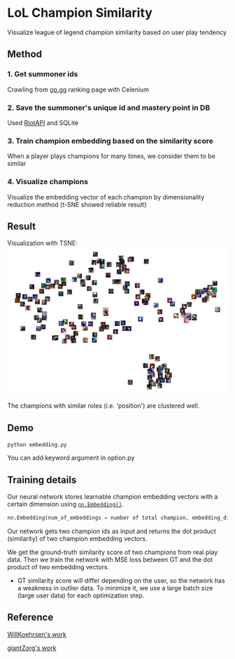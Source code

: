 # LoL Champion Similarity

Visualize league of legend champion similarity based on user play tendency

## Method
### 1. Get summoner ids

Crawling from [op.gg](https://op.gg/leaderboards/tier/) ranking page with Celenium

### 2. Save the summoner's unique id and mastery point in DB

Used [RiotAPI](https://developer.riotgames.com/apis/) and SQLite

### 3. Train champion embedding based on the similarity score

When a player plays champions for many times, we consider them to be similar

### 4. Visualize champions

Visualize the embedding vector of each champion by dimensionality reduction method (t-SNE showed reliable result)

## Result

Visualization with TSNE:
![champion_clustering_tsnr_kr](./results/champion_clustering_tsne_KR_master.png)

The champions with similar roles (i.e. 'position') are clustered well.

## Demo

```
python embedding.py
```
You can add keyword argument in option.py

## Training details

Our neural network stores learnable champion embedding vectors with a certain dimension using [`nn.Embedding()`](https://pytorch.org/docs/stable/generated/torch.nn.Embedding.html).
```python
nn.Embedding(num_of_embeddings = number of total champion, embedding_dim = target embedding dimension)
```
Our network gets two champion ids as input and returns the dot product (similarity) of two champion embedding vectors.

We get the ground-truth similarity score of two champions from real play data. Then we train the network with MSE loss between GT and the dot product of two embedding vectors.

* GT similarity score will differ depending on the user, so the network has a weakness in outlier data. To minimize it, we use a large batch size (large user data) for each optimization step. 

## Reference

[WillKoehrsen's work](https://github.com/WillKoehrsen/wikipedia-data-science/blob/master/notebooks/Book%20Recommendation%20System.ipynb)

[giantZorg's work](https://github.com/giantZorg/Lol_champion_embeddings)
